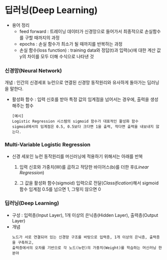 # 딥러닝(Deep Learning)

- 용어 정리
  - feed forward : 트레이닝 데이터가 신경망으로 들어가서 최종적으로 손실함수를 구할 때까지의 과정
  - epochs : 손실 함수가 최소가 될 때까지를 반복하는 과정
  - 손실 함수(loss function) : training data와 정답(t)과 입력(x)에 대한 계산 값 y의 차이를 모두 더해 수식으로 나타낸 것

### 신경망(Neural Network)
개념 : 인간의 신경세포 뉴런으로 연결된 신경망 동작원리와 유사하게 돌아가는 딥러닝을 말한다.

- 활성화 함수 : 입력 신호를 받아 특정 값의 임계점을 넘어서는 경우에, 출력을 생성해주는 함수
  ```
  [예시]
  Logistic Regression 시스템의 sigmoid 함수가 대표적인 활성화 함수
  sigmoid에서의 임계점은 0.5, 0.5보다 크다면 1을 출력, 작다면 출력을 내보내지 않는다.
  ```

### Multi-Variable Logistic Regression
- 신경 세포인 뉴런 동작원리를 머신러닝에 적용하기 위해서는 아래를 반복

  1. 입력 신호와 가중치(W)를 곱하고 적당한 바이어스(b)를 더한 후(*Linear Regression*) 
  
  2. 그 값을 활성화 함수(sigmoid) 입력으로 전달(*Classification*)해서 sigmoid 함수 임계점 0.5를 넘으면 1, 그렇지 않으면 0
  
### 딥러닝(Deep Learning)
- 구성 : 입력층(Input Layer), 1개 이상의 은닉층(Hidden Layer), 출력층(Output Layer)
- 개념
  ```
  노드가 서로 연결되어 있는 신경망 구조를 바탕으로 입력층, 1개 이상의 은닉층, 출력층을 구축하고, 
  출력층에서의 오차를 기반으로 각 노드(뉴런)의 가중치(Weight)를 학습하는 머신러닝 한 분야
  ```
